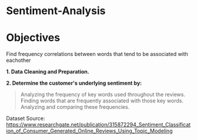 # Sentiment-Analysis
# Objectives

Find frequency correlations between words that tend to be associated with eachother

**1. Data Cleaning and Preparation.**<br>

**2. Determine the customer's underlying sentiment by:**
> Analyzing the frequency of key words used throughout the reviews.<br>
> Finding words that are frequently associated with those key words.<br>
> Analyzing and comparing these frequencies.  

Dataset Source: <br>
https://www.researchgate.net/publication/315872294_Sentiment_Classification_of_Consumer_Generated_Online_Reviews_Using_Topic_Modeling
